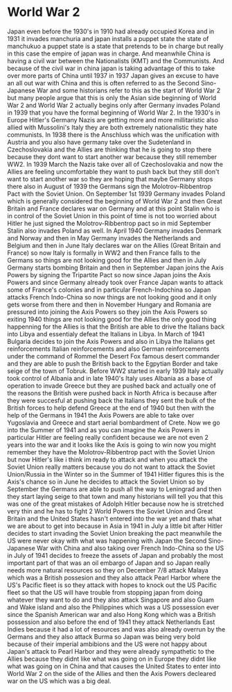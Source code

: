 # World War 2



Japan even before the 1930's in 1910 had already occupied Korea and in 1931 it invades manchuria and japan installs a puppet state the state of manchukuo a puppet state is a state that pretends to be in charge but really in this case the empire of japan was in charge.
And meanwhile China is having a civil war between the Nationalists (KMT) and the Communists.
And because of the civil war in china japan is taking advantage of this to take over more parts of China until 1937 in 1937 Japan gives an excuse to have an all out war with China and this is often referred to as the Second Sino-Japanese War and some historians refer to this as the start of World War 2 but many people argue that this is only the Asian side beginning of World War 2 and World War 2 actually begins only after Germany invades Poland in 1939 that you have the formal beginning of World War 2.
In the 1930's in Europe Hitler's Germany Nazis are getting more and more millitaristic also allied with Mussolini's Italy they are both extremely nationalistic they hate communists.
In 1938 there is the Anschluss which was the unification with Austria and you also have germany take over the Sudetenland in Czechoslovakia and the Allies are thinking that he is going to stop there because they dont want to start another war because they still remember WW2.
In 1939 March the Nazis take over all of Czechoslovakia and now the Allies are feeling uncomfortable they want to push back but they still don't want to start another war so they are hoping that maybe Germany stops there also in August of 1939 the Germans sign the Molotrov-Ribbentrop Pact with the Soviet Union.
On September 1st 1939 Germany invades Poland which is generally considered the beginning of World War 2 and then Great Britain and France declares war on Germany and at this point Stalin who is in control of the Soviet Union in this point of time is not too worried about Hitler he just signed the Molotrov-Ribbentrop pact so in mid September Stalin also invades Poland as well.
In April 1940 Germany invades Denmark and Norway and then in May Germany invades the Netherlands and Belgium and then in June Italy declares war on the Allies (Great Britain and France) so now Italy is formally in WW2 and then France falls to the Germans so things are not looking good for the Allies and then in July Germany starts bombing Britain and then in September Japan joins the Axis Powers by signing the Tripartite Pact so now since Japan joins the Axis Powers and since Germany already took over France Japan wants to attack some of France's colonies and in particular French-Indochina so Japan attacks French Indo-China so now things are not looking good and it only gets worse from there and then in November Hungary and Romania are pressured into joining the Axis Powers so they join the Axis Powers so exiting 1940 things are not looking good for the Allies the only good thing happenning for the Allies is that the British are able to drive the Italians back into Libya and essentialy defeat the Italians in Libya.
In March of 1941 Bulgaria decides to join the Axis Powers and also in Libya the Italians get reinforcements Italian reinforcements and also German reinforcements under the command of Rommel the Desert Fox famous desert commander and they are able to push the British back to the Egpytian Border and take seige of the town of Tobruk.
Before WW2 started in early 1939 Italy actually took control of Albania and in late 1940's Italy uses Albania as a base of operation to invade Greece but they are pushed back and actually one of the reasons the British were pushed back in North Africa is because after they were succesful at pushing back the Italians they sent the bulk of the British forces to help defend Greece at the end of 1940 but then with the help of the Germans in 1941 the Axis Powers are able to take over Yugoslavia and Greece and start aerial bombardment of Crete.
Now we go into the Summer of 1941 and as you can imagine the Axis Powers in particular Hitler are feeling really confident because we are not even 2 years into the war and it looks like the Axis is going to win now you might remember they have the Molotrov-Ribbentrop pact with the Soviet Union but now Hitler's like i think im ready to attack and when you attack the Soviet Union really matters because you do not want to attack the Soviet Union/Russia in the Winter so in the Summer of 1941 Hitler figures this is the Axis's chance so in June he decides to attack the Soviet Union so by September the Germans are able to push all the way to Leningrad and then they start laying seige to that town and many historians will tell you that this was one of the great mistakes of Adolph Hitler because now he is stretched very thin and he has to fight 2 World Powers the Soviet Union and Great Britain and the United States hasn't entered into the war yet and thats what we are about to get into because in Asia in 1941 in July a little bit after Hitler decides to start invading the Soviet Union breaking the pact meanwhile the US were never okay with what was happening with Japan the Second Sino-Japanese War with China and also taking over French Indo-China so the US in July of 1941 decides to freeze the assets of Japan and probably the most important part of that was an oil embargo of Japan and so Japan really needs more natural resources so they on December 7/8 attack Malaya which was a British possesion and they also attack Pearl Harbor where the US's Pacific fleet is so they attack with hopes to knock out the US Pacific fleet so that the US will have trouble from stopping japan from doing whatever they want to do and they also attack Singapore and also Guam and Wake island and also the Philippines which was a US possession ever since the Spanish American war and also Hong Kong which was a British possession and also before the end of 1941 they attack Netherlands East Indies because it had a lot of resources and was also already overrun by the Germans and they also attack Burma so Japan was being very bold because of their imperial ambibions and the US were not happy about Japan's attack to Pearl Harbor and they were already sympathetic to the Allies because they didnt like what was going on in Europe they didnt like what was going on in China and that causes the United States to enter into World War 2 on the side of the Allies and then the Axis Powers decleared war on the US which was a big deal.